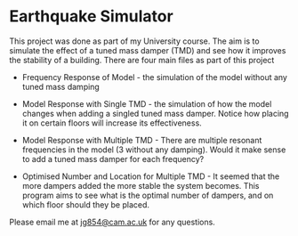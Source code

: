 # Earthquake Simulator

This project was done as part of my University course. The aim is to simulate the effect of a tuned mass damper (TMD) and see how it improves the stability of a building. There are four main files as part of this project 

* Frequency Response of Model - the simulation of the model without any tuned mass damping

* Model Response with Single TMD - the simulation of how the model changes when adding a singled tuned mass damper. Notice how placing it on certain floors will increase its effectiveness.

* Model Response with Multiple TMD - There are multiple resonant frequencies in the model (3 without any damping). Would it make sense to add a tuned mass damper for each frequency? 

* Optimised Number and Location for Multiple TMD - It seemed that the more dampers added the more stable the system becomes. This program aims to see what is the optimal number of dampers, and on which floor should they be placed.


Please email me at jg854@cam.ac.uk for any questions.
